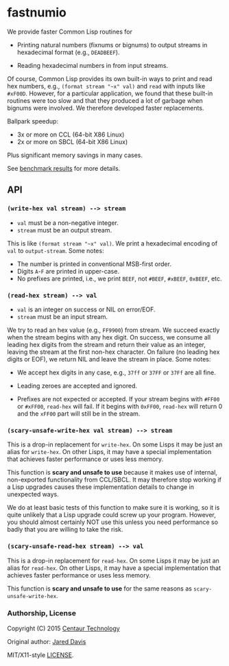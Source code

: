 # fastnumio

We provide faster Common Lisp routines for

 - Printing natural numbers (fixnums or bignums) to output streams in
   hexadecimal format (e.g., `DEADBEEF`).

 - Reading hexadecimal numbers in from input streams.

Of course, Common Lisp provides its own built-in ways to print and read hex
numbers, e.g., `(format stream "~x" val)` and `read` with inputs like `#xF00D`.
However, for a particular application, we found that these built-in routines
were too slow and that they produced a lot of garbage when bignums were
involved.  We therefore developed faster replacements.

Ballpark speedup:

  - 3x or more on CCL (64-bit X86 Linux)
  - 2x or more on SBCL (64-bit X86 Linux)

Plus significant memory savings in many cases.

See [benchmark results](results.txt) for more details.


## API

### `(write-hex val stream) --> stream`

  - `val` must be a non-negative integer.
  - `stream` must be an output stream.

This is like `(format stream "~x" val)`.  We print a hexadecimal encoding of
`val` to `output-stream`.  Some notes:

  - The number is printed in conventional MSB-first order.
  - Digits `A`-`F` are printed in upper-case.
  - No prefixes are printed, i.e., we print `BEEF`, not `#BEEF`, `#xBEEF`, `0xBEEF`, etc.


### `(read-hex stream) --> val`

  - `val` is an integer on success or NIL on error/EOF.
  - `stream` must be an input stream.

We try to read an hex value (e.g., `FF9900`) from stream.  We succeed exactly
when the stream begins with any hex digit.  On success, we consume all leading
hex digits from the stream and return their value as an integer, leaving the
stream at the first non-hex character.  On failure (no leading hex digits or
EOF), we return NIL and leave the stream in place.  Some notes:

 - We accept hex digits in any case, e.g., `37ff` or `37FF` or `37Ff` are all
   fine.

 - Leading zeroes are accepted and ignored.

 - Prefixes are not expected or accepted.  If your stream begins with `#FF00`
   or `#xFF00`, `read-hex` will fail.  If it begins with `0xFF00`, `read-hex`
   will return 0 and the `xFF00` part will still be in the stream.


### `(scary-unsafe-write-hex val stream) --> stream`

This is a drop-in replacement for `write-hex`.  On some Lisps it may be just an
alias for `write-hex`.  On other Lisps, it may have a special implementation
that achieves faster performance or uses less memory.

This function is **scary and unsafe to use** because it makes use of internal,
non-exported functionality from CCL/SBCL.  It may therefore stop working if a
Lisp upgrades causes these implementation details to change in unexpected ways.

We do at least basic tests of this function to make sure it is working, so it
is quite unlikely that a Lisp upgrade could screw up your program.  However,
you should almost certainly NOT use this unless you need performance so badly
that you are willing to take the risk.


### `(scary-unsafe-read-hex stream) --> val`

This is a drop-in replacement for `read-hex`.  On some Lisps it may be just an
alias for `read-hex`.  On other Lisps, it may have a special implementation
that achieves faster performance or uses less memory.

This function is **scary and unsafe to use** for the same reasons as
`scary-unsafe-write-hex`.


### Authorship, License

Copyright (C) 2015 [Centaur Technology](http://www.centtech.com)

Original author: [Jared Davis](mailto:jared.c.davis@gmail.com)

MIT/X11-style [LICENSE](LICENSE).



